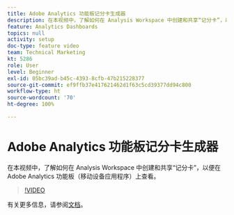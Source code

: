 ```yaml
---
title: Adobe Analytics 功能板记分卡生成器
description: 在本视频中，了解如何在 Analysis Workspace 中创建和共享“记分卡”，以便在 Adobe Analytics 功能板（移动设备应用程序）上查看。
feature: Analytics Dashboards
topics: null
activity: setup
doc-type: feature video
team: Technical Marketing
kt: 5286
role: User
level: Beginner
exl-id: 05bc39ad-b45c-4393-8cfb-47b215228377
source-git-commit: ef9ffb37e417621462d1f63c5cd39377dd94c800
workflow-type: ht
source-wordcount: '70'
ht-degree: 100%

---
```


# Adobe Analytics 功能板记分卡生成器

在本视频中，了解如何在 Analysis Workspace 中创建和共享“记分卡”，以便在 Adobe Analytics 功能板（移动设备应用程序）上查看。

>[!VIDEO](https://video.tv.adobe.com/v/34544/?quality=12)

有关更多信息，请参阅[文档](https://experienceleague.adobe.com/docs/analytics/analyze/mobapp/home.html?lang=zh-Hans)。
